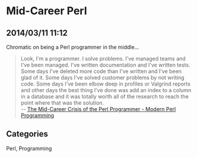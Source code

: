 # Mid-Career Perl 
## 2014/03/11 11:12

Chromatic on being a Perl programmer in the middle...

> Look, I'm a programmer. I solve problems. I've managed teams and I've 
> been managed. I've written documentation and I've written tests. Some 
> days I've deleted more code than I've written and I've been glad of it. 
> Some days I've solved customer problems by not writing code. Some days 
> I've been elbow deep in profiles or Valgrind reports and other days the 
> best thing I've done was add an index to a column in a database and it 
> was totally worth all of the research to reach the point where that was 
> the solution.  
> -- [The Mid-Career Crisis of the Perl Programmer - Modern Perl Programming][1]

[1]: http://www.modernperlbooks.com/mt/2014/02/the-mid-career-crisis-of-the-perl-programmer.html?

## Categories
Perl, Programming
